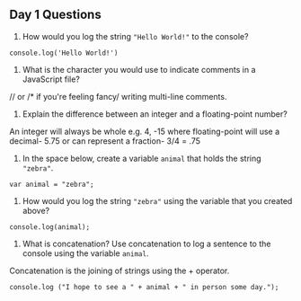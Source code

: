 ## Day 1 Questions

1. How would you log the string `"Hello World!"` to the console?
 
 `console.log('Hello World!')`

1. What is the character you would use to indicate comments in a JavaScript file?

// or /* if you're feeling fancy/ writing multi-line comments.

1. Explain the difference between an integer and a floating-point number?

An integer will always be whole e.g. 4, -15 where floating-point will use a
decimal- 5.75 or can represent a fraction- 3/4 = .75

1. In the space below, create a variable `animal` that holds the string `"zebra"`.

`var animal = "zebra";`

1. How would you log the string `"zebra"` using the variable that you created above?

 `console.log(animal);`

1. What is concatenation? Use concatenation to log a sentence to the console using the variable `animal`.

Concatenation is the joining of strings using the + operator.

`console.log ("I hope to see a " + animal + " in person some day.");`
